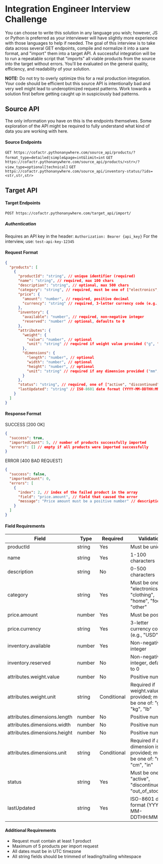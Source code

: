 # Integration Engineer Interview Challenge
You can choose to write this solution in any language you wish; however, JS or Python is preferred as your interviewer will have slightly more experience with those languages to help if needed. The goal of this interview is to take data across several GET endpoints, compile and normalize it into a sane format, and "import" them into a target API. A successful integration will be to run a repeatable script that "imports" all viable products from the source into the target without errors. You'll be evaluated on the general quality, efficiency, and readability of your solution.

**NOTE:** Do not try to overly optimize this for a real production integration. Your code should be efficient but this source API is intentionally bad and very well might lead to underoptimized request patterns. Work towards a solution first before getting caught up in suspiciously bad patterns.

## Source API
The only information you have on this is the endpoints themselves. Some exploration of the API might be required to fully understand what kind of data you are working with here.
#### Source Endpoints
`GET https://cofactr.pythonanywhere.com/source_api/products/?format_type=detailed|simple&page=int&limit=int`
`GET https://cofactr.pythonanywhere.com/source_api/products/<str>/?view_type=optional[technical]`
`GET https://cofactr.pythonanywhere.com/source_api/inventory-status/?ids=<str,str,str>`

## Target API
#### Target Endpoints
`POST https://cofactr.pythonanywhere.com/target_api/import/`

##### Authentication
Requires an API key in the header: `Authorization: Bearer {api_key}`
For the interview, use: `test-api-key-12345`

#### Request Format
```json
{
  "products": [
    {
      "productId": "string", // unique identifier (required)
      "name": "string", // required, max 100 chars
      "description": "string", // optional, max 500 chars
      "category": "string", // required, must be one of ["electronics", "clothing", "home", "food", "other"]
      "price": {
        "amount": "number", // required, positive decimal
        "currency": "string" // required, 3-letter currency code (e.g., "USD")
      },
      "inventory": {
        "available": "number", // required, non-negative integer
        "reserved": "number" // optional, defaults to 0
      },
      "attributes": {
        "weight": {
          "value": "number", // optional
          "unit": "string" // required if weight value provided ("g", "kg", "lb")
        },
        "dimensions": {
          "length": "number", // optional
          "width": "number", // optional
          "height": "number", // optional
          "unit": "string" // required if any dimension provided ("mm", "cm", "in")
        }
      },
      "status": "string", // required, one of ["active", "discontinued", "out_of_stock"]
      "lastUpdated": "string" // ISO-8601 date format (YYYY-MM-DDTHH:MM:SSZ)
    }
  ]
}
```
#### Response Format
SUCCESS [200 OK]
```json
{
  "success": true,
  "importedCount": 5, // number of products successfully imported
  "errors": [] // empty if all products were imported successfully
}
```
ERROR [400 BAD REQUEST]
```json
{
  "success": false,
  "importedCount": 0,
  "errors": [
    {
      "index": 2, // index of the failed product in the array
      "field": "price.amount", // field that caused the error
      "message": "Price amount must be a positive number" // description of the error
    }
  ]
}
```
#### Field Requirements
| Field | Type | Required | Validation |
| --- | --- | --- | --- |
| productId | string | Yes | Must be unique |
| name | string | Yes | 1-100 characters |
| description | string | No | 0-500 characters |
| category | string | Yes | Must be one of: "electronics", "clothing", "home", "food", "other" |
| price.amount | number | Yes | Must be positive |
| price.currency | string | Yes | 3-letter currency code (e.g., "USD") |
| inventory.available | number | Yes | Non-negative integer |
| inventory.reserved | number | No | Non-negative integer, defaults to 0 |
| attributes.weight.value | number | No | Positive number |
| attributes.weight.unit | string | Conditional | Required if weight.value is provided; must be one of: "g", "kg", "lb" |
| attributes.dimensions.length | number | No | Positive number |
| attributes.dimensions.width | number | No | Positive number |
| attributes.dimensions.height | number | No | Positive number |
| attributes.dimensions.unit | string | Conditional | Required if any dimension is provided; must be one of: "mm", "cm", "in" |
| status | string | Yes | Must be one of: "active", "discontinued", "out_of_stock" |
| lastUpdated | string | Yes | ISO-8601 date format (YYYY-MM-DDTHH:MM:SSZ) |

#### Additional Requirements
- Request must contain at least 1 product
- Maximum of 5 products per import request
- All dates must be in UTC timezone
- All string fields should be trimmed of leading/trailing whitespace
